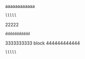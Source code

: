 aaaaaaaaaaaa
~~~
lllll
~~~
22222
```
ddddddddddd
```
3333333333
    block
444444444444

~~~
lllll
~~~
